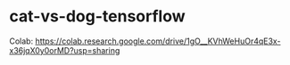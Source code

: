 # cat-vs-dog-tensorflow

Colab: https://colab.research.google.com/drive/1gO__KVhWeHuOr4qE3x-x36jqX0y0orMD?usp=sharing